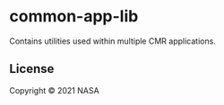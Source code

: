 # common-app-lib

Contains utilities used within multiple CMR applications.

## License

Copyright © 2021 NASA
